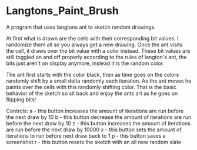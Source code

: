 # Langtons_Paint_Brush
A program that uses langtons ant to sketch random drawings.

At first what is drawn are the cells with their corresponding bit values. I randomize them all so you always get a new drawing. Once the ant visits the cell, it draws over the bit value with a color instead. These bit values are still toggled on and off properly according to the rules of langton's ant, the bits just aren't on display anymore, instead it is the random color.

The ant first starts with the color black, then as time goes on the colors randomly shift by a small delta randomly each iteration. As the ant moves he paints over the cells with this randomly shifting color. That is the basic behavior of the sketch so sit back and enjoy the ants art as he goes on flipping bits!


Controls:
a - this button increases the amount of iterations are run before the next draw by 10
b - this button decrease the amount of iterations are run before the next draw by 10
z - this button increases the amount of iterations are run before the next draw by 10000
x - this button sets the amount of iterations to run before next draw back to 1
p - this button saves a screenshot
r - this button resets the sketch with an all new random slate

